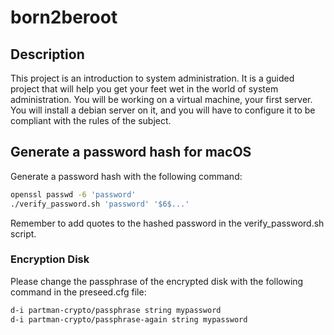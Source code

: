 # born2beroot
## Description
This project is an introduction to system administration. It is a guided project that will help you get your feet wet in the world of system administration. You will be working on a virtual machine, your first server. You will install a debian server on it, and you will have to configure it to be compliant with the rules of the subject.

## Generate a password hash for macOS
Generate a password hash with the following command:
``` bash
openssl passwd -6 'password'
./verify_password.sh 'password' '$6$...'
```
Remember to add quotes to the hashed password in the verify_password.sh script.

### Encryption Disk
Please change the passphrase of the encrypted disk with the following command in the preseed.cfg file:
``` bash
d-i partman-crypto/passphrase string mypassword
d-i partman-crypto/passphrase-again string mypassword
```

